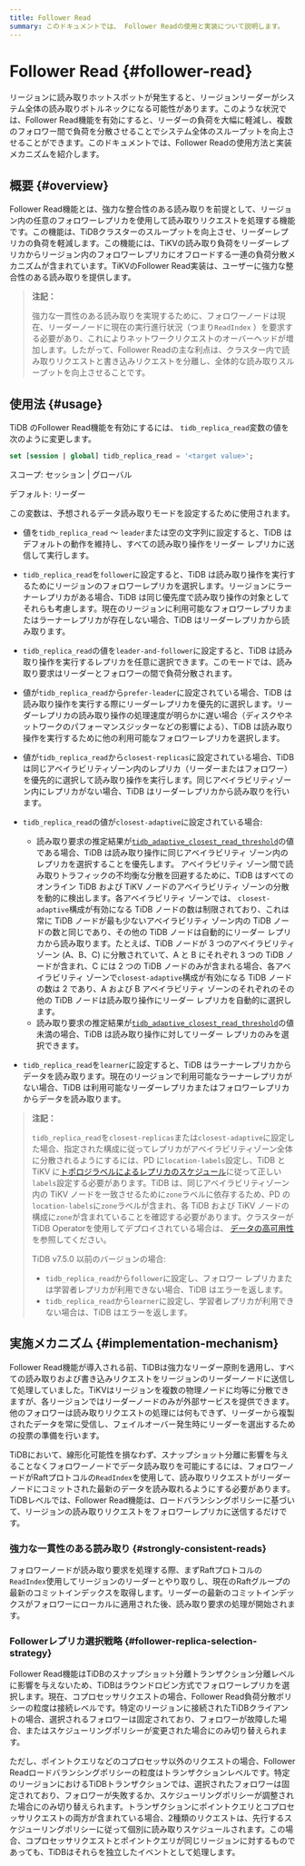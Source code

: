 ```yaml
---
title: Follower Read
summary: このドキュメントでは、 Follower Readの使用と実装について説明します。
---
```


# Follower Read {#follower-read}

リージョンに読み取りホットスポットが発生すると、リージョンリーダーがシステム全体の読み取りボトルネックになる可能性があります。このような状況では、Follower Read機能を有効にすると、リーダーの負荷を大幅に軽減し、複数のフォロワー間で負荷を分散させることでシステム全体のスループットを向上させることができます。このドキュメントでは、Follower Readの使用方法と実装メカニズムを紹介します。

## 概要 {#overview}

Follower Read機能とは、強力な整合性のある読み取りを前提として、リージョン内の任意のフォロワーレプリカを使用して読み取りリクエストを処理する機能です。この機能は、TiDBクラスターのスループットを向上させ、リーダーレプリカの負荷を軽減します。この機能には、TiKVの読み取り負荷をリーダーレプリカからリージョン内のフォロワーレプリカにオフロードする一連の負荷分散メカニズムが含まれています。TiKVのFollower Read実装は、ユーザーに強力な整合性のある読み取りを提供します。

> **注記：**
>
> 強力な一貫性のある読み取りを実現するために、フォロワーノードは現在、リーダーノードに現在の実行進行状況（つまり`ReadIndex` ）を要求する必要があり、これによりネットワークリクエストのオーバーヘッドが増加します。したがって、Follower Readの主な利点は、クラスター内で読み取りリクエストと書き込みリクエストを分離し、全体的な読み取りスループットを向上させることです。

## 使用法 {#usage}

TiDB のFollower Read機能を有効にするには、 `tidb_replica_read`変数の値を次のように変更します。

```sql
set [session | global] tidb_replica_read = '<target value>';
```

スコープ: セッション | グローバル

デフォルト: リーダー

この変数は、予想されるデータ読み取りモードを設定するために使用されます。

-   値を`tidb_replica_read` ～ `leader`または空の文字列に設定すると、TiDB はデフォルトの動作を維持し、すべての読み取り操作をリーダー レプリカに送信して実行します。

-   `tidb_replica_read`を`follower`に設定すると、TiDB は読み取り操作を実行するためにリージョンのフォロワーレプリカを選択します。リージョンにラーナーレプリカがある場合、TiDB は同じ優先度で読み取り操作の対象としてそれらも考慮します。現在のリージョンに利用可能なフォロワーレプリカまたはラーナーレプリカが存在しない場合、TiDB はリーダーレプリカから読み取ります。

-   `tidb_replica_read`の値を`leader-and-follower`に設定すると、TiDB は読み取り操作を実行するレプリカを任意に選択できます。このモードでは、読み取り要求はリーダーとフォロワーの間で負荷分散されます。

-   値が`tidb_replica_read`から`prefer-leader`に設定されている場合、TiDB は読み取り操作を実行する際にリーダーレプリカを優先的に選択します。リーダーレプリカの読み取り操作の処理速度が明らかに遅い場合（ディスクやネットワークのパフォーマンスジッターなどの影響による）、TiDB は読み取り操作を実行するために他の利用可能なフォロワーレプリカを選択します。

-   値が`tidb_replica_read`から`closest-replicas`に設定されている場合、TiDB は同じアベイラビリティゾーン内のレプリカ（リーダーまたはフォロワー）を優先的に選択して読み取り操作を実行します。同じアベイラビリティゾーン内にレプリカがない場合、TiDB はリーダーレプリカから読み取りを行います。

-   `tidb_replica_read`の値が`closest-adaptive`に設定されている場合:

    -   読み取り要求の推定結果が[`tidb_adaptive_closest_read_threshold`](/system-variables.md#tidb_adaptive_closest_read_threshold-new-in-v630)の値である場合、TiDB は読み取り操作に同じアベイラビリティ ゾーン内のレプリカを選択することを優先します。 アベイラビリティ ゾーン間で読み取りトラフィックの不均衡な分散を回避するために、TiDB はすべてのオンライン TiDB および TiKV ノードのアベイラビリティ ゾーンの分散を動的に検出します。各アベイラビリティ ゾーンでは、 `closest-adaptive`構成が有効になる TiDB ノードの数は制限されており、これは常に TiDB ノードが最も少ないアベイラビリティ ゾーン内の TiDB ノードの数と同じであり、その他の TiDB ノードは自動的にリーダー レプリカから読み取ります。たとえば、TiDB ノードが 3 つのアベイラビリティ ゾーン (A、B、C) に分散されていて、A と B にそれぞれ 3 つの TiDB ノードが含まれ、C には 2 つの TiDB ノードのみが含まれる場合、各アベイラビリティ ゾーンで`closest-adaptive`構成が有効になる TiDB ノードの数は 2 であり、A および B アベイラビリティ ゾーンのそれぞれのその他の TiDB ノードは読み取り操作にリーダー レプリカを自動的に選択します。
    -   読み取り要求の推定結果が[`tidb_adaptive_closest_read_threshold`](/system-variables.md#tidb_adaptive_closest_read_threshold-new-in-v630)の値未満の場合、TiDB は読み取り操作に対してリーダー レプリカのみを選択できます。

-   `tidb_replica_read`を`learner`に設定すると、TiDB はラーナーレプリカからデータを読み取ります。現在のリージョンで利用可能なラーナーレプリカがない場合、TiDB は利用可能なリーダーレプリカまたはフォロワーレプリカからデータを読み取ります。

<CustomContent platform="tidb">

> **注記：**
>
> `tidb_replica_read`を`closest-replicas`または`closest-adaptive`に設定した場合、指定された構成に従ってレプリカがアベイラビリティゾーン全体に分散されるようにするには、PD に`location-labels`設定し、TiDB と TiKV に[トポロジラベルによるレプリカのスケジュール](/schedule-replicas-by-topology-labels.md)に従って正しい`labels`設定する必要があります。TiDB は、同じアベイラビリティゾーン内の TiKV ノードを一致させるために`zone`ラベルに依存するため、PD の`location-labels`に`zone`ラベルが含まれ、各 TiDB および TiKV ノードの構成に`zone`が含まれていることを確認する必要があります。クラスターがTiDB Operatorを使用してデプロイされている場合は、 [データの高可用性](https://docs.pingcap.com/tidb-in-kubernetes/stable/configure-a-tidb-cluster#high-availability-of-data)を参照してください。
>
> TiDB v7.5.0 以前のバージョンの場合:
>
> -   `tidb_replica_read`から`follower`に設定し、フォロワー レプリカまたは学習者レプリカが利用できない場合、TiDB はエラーを返します。
> -   `tidb_replica_read`から`learner`に設定し、学習者レプリカが利用できない場合は、TiDB はエラーを返します。

</CustomContent>

## 実施メカニズム {#implementation-mechanism}

Follower Read機能が導入される前、TiDBは強力なリーダー原則を適用し、すべての読み取りおよび書き込みリクエストをリージョンのリーダーノードに送信して処理していました。TiKVはリージョンを複数の物理ノードに均等に分散できますが、各リージョンではリーダーノードのみが外部サービスを提供できます。他のフォロワーは読み取りリクエストの処理には何もできず、リーダーから複製されたデータを常に受信し、フェイルオーバー発生時にリーダーを選出するための投票の準備を行います。

TiDBにおいて、線形化可能性を損なわず、スナップショット分離に影響を与えることなくフォロワーノードでデータ読み取りを可能にするには、フォロワーノードがRaftプロトコルの`ReadIndex`を使用して、読み取りリクエストがリーダーノードにコミットされた最新のデータを読み取れるようにする必要があります。TiDBレベルでは、Follower Read機能は、ロードバランシングポリシーに基づいて、リージョンの読み取りリクエストをフォロワーレプリカに送信するだけです。

### 強力な一貫性のある読み取り {#strongly-consistent-reads}

フォロワーノードが読み取り要求を処理する際、まずRaftプロトコルの`ReadIndex`使用してリージョンのリーダーとやり取りし、現在のRaftグループの最新のコミットインデックスを取得します。リーダーの最新のコミットインデックスがフォロワーにローカルに適用された後、読み取り要求の処理が開始されます。

### Followerレプリカ選択戦略 {#follower-replica-selection-strategy}

Follower Read機能はTiDBのスナップショット分離トランザクション分離レベルに影響を与えないため、TiDBはラウンドロビン方式でフォロワーレプリカを選択します。現在、コプロセッサリクエストの場合、Follower Read負荷分散ポリシーの粒度は接続レベルです。特定のリージョンに接続されたTiDBクライアントの場合、選択されるフォロワーは固定されており、フォロワーが故障した場合、またはスケジューリングポリシーが変更された場合にのみ切り替えられます。

ただし、ポイントクエリなどのコプロセッサ以外のリクエストの場合、Follower Readロードバランシングポリシーの粒度はトランザクションレベルです。特定のリージョンにおけるTiDBトランザクションでは、選択されたフォロワーは固定されており、フォロワーが失敗するか、スケジューリングポリシーが調整された場合にのみ切り替えられます。トランザクションにポイントクエリとコプロセッサリクエストの両方が含まれている場合、2種類のリクエストは、先行するスケジューリングポリシーに従って個別に読み取りスケジュールされます。この場合、コプロセッサリクエストとポイントクエリが同じリージョンに対するものであっても、TiDBはそれらを独立したイベントとして処理します。
